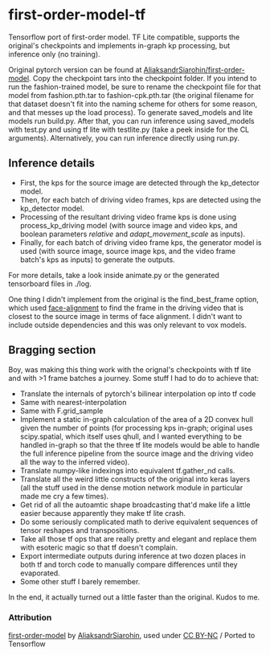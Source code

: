 # first-order-model-tf
Tensorflow port of first-order model. TF Lite compatible, supports the original's checkpoints and implements in-graph kp processing, but inference only (no training). 
 
Original pytorch version can be found at [AliaksandrSiarohin/first-order-model](https://github.com/AliaksandrSiarohin/first-order-model). Copy the checkpoint tars into the checkpoint folder. If you intend to run the fashion-trained model, be sure to rename the checkpoint file for that model from fashion.pth.tar to fashion-cpk.pth.tar (the original filename for that dataset doesn't fit into the naming scheme for others for some reason, and that messes up the load process). To generate saved_models and lite models run build.py. After that, you can run inference using saved_models with test.py and using tf lite with testlite.py (take a peek inside for the CL arguments). Alternatively, you can run inference directly using run.py. 

## Inference details

 * First, the kps for the source image are detected through the kp_detector model.
 * Then, for each batch of driving video frames, kps are detected using the kp_detector model.
 * Processing of the resultant driving video frame kps is done using process_kp_driving model (with source image and video kps, and boolean parameters *relative* and *adapt_movement_scale* as inputs).
 * Finally, for each batch of driving video frame kps, the generator model is used (with source image, source image kps, and the video frame batch's kps as inputs) to generate the outputs.
 
For more details, take a look inside animate.py or the generated tensorboard files in ./log.
 
One thing I didn't implement from the original is the find_best_frame option, which used [face-alignment](https://github.com/1adrianb/face-alignment) to find the frame in the driving video that is closest to the source image in terms of face alignment. I didn't want to include outside dependencies and this was only relevant to vox models.

## Bragging section

Boy, was making this thing work with the orignal's checkpoints with tf lite and with >1 frame batches a journey. Some stuff I had to do to achieve that:

 * Translate the internals of pytorch's bilinear interpolation op into tf code
 * Same with nearest-interpolation
 * Same with F.grid_sample
 * Implement a static in-graph calculation of the area of a 2D convex hull given the number of points (for processing kps in-graph; original uses scipy.spatial, which itself uses qhull, and I wanted everything to be handled in-graph so that the three tf lite models would be able to handle the full inference pipeline from the source image and the driving video all the way to the inferred video).
 * Translate numpy-like indexings into equivalent tf.gather_nd calls.
 * Translate all the weird little constructs of the original into keras layers (all the stuff used in the dense motion network module in particular made me cry a few times).
 * Get rid of all the autoamtic shape broadcasting that'd make life a little easier because apparently they make tf lite crash.
 * Do some seriously complicated math to derive equivalent sequences of tensor reshapes and transpositions.
 * Take all those tf ops that are really pretty and elegant and replace them with esoteric magic so that tf doesn't complain.
 * Export intermediate outputs during inference at two dozen places in both tf and torch code to manually compare differences until they evaporated.
 * Some other stuff I barely remember.

In the end, it actually turned out a little faster than the original. Kudos to me.

### Attribution
[first-order-model](https://github.com/AliaksandrSiarohin/first-order-model) by [AliaksandrSiarohin](https://github.com/AliaksandrSiarohin), used under [CC BY-NC](https://creativecommons.org/licenses/by-nc/4.0/) / Ported to Tensorflow

